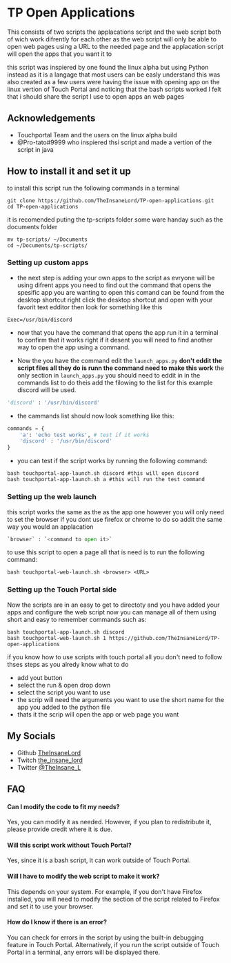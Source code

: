 
# TP Open Applications

This consists of two scripts the applacations script and the web script both of wich work difrently for each other as the web script will only be able to open web pages using a URL to the needed page and the applacation script will open the apps that you want it to

this script was inspiered by one found the linux alpha but using Python instead as it is a langage that most users can be easly understand this was also created as a few users were having the issue with opening app on the linux vertion of Touch Portal and noticing that the bash scripts worked I felt that i should share the script I use to open apps an web pages

## Acknowledgements

 - Touchportal Team and the users on the linux alpha build
 - @Pro-tato#9999 who inspiered thsi script and made a vertion of the script in java
## How to install it and set it up

to install this script run the following commands in a terminal
```shell
git clone https://github.com/TheInsaneLord/TP-open-applications.git
cd TP-open-applications
```
it is recomended puting the tp-scripts folder some ware handay such as the documents folder

```shell
mv tp-scripts/ ~/Documents
cd ~/Documents/tp-scripts/

```
### Setting up custom apps
- the next step is adding your own apps to the script as evryone will be using difrent apps you need to find out the command that opens the spesific app you are wanting to open this comand can be found from the desktop shortcut right click the desktop shortcut and open with your favorit text edditor then look for something like this
```shell
Exec=/usr/bin/discord
```
- now that you have the command that opens the app run it in a terminal to confirm that it works right if it desent you will need to find another way to open the app using a command. 

- Now the you have the command edit the `launch_apps.py` **don't eddit the script files all they do is runn the command need to make this work** the only section in `launch_apps.py` you should need to eddit in in the commands list to do theis add the filowing to the list for this example discord will be used.
``` python
'discord' : '/usr/bin/discord'
```
- the cammands list should now look something like this:
``` python
commands = {
    'a': 'echo test works', # test if it works
    'discord' : '/usr/bin/discord'
}
```
- you can test if the script works by running the following command:
```shell
bash touchportal-app-launch.sh discord #this will open discord 
bash touchportal-app-launch.sh a #this will run the test command
```
### Setting up the web launch
this script works the same as the as the app one however you will only need to set the browser if you dont use firefox or chrome to do so addit the same way you would an applacation

```python
`browser` : `<command to open it>`
```

to use this script to open a page all that is need is to run the following command:
```shell
bash touchportal-web-launch.sh <browser> <URL>
```

### Setting up the Touch Portal side
Now the scripts are in an easy to get to directoty and you have added your apps and configure the web script now you can manage all of them using short and easy to remember commands such as:

```shell
bash touchportal-app-launch.sh discord
bash touchportal-web-launch.sh 1 https://github.com/TheInsaneLord/TP-open-applications
```
if you know how to use scripts with touch portal all you don't need to follow thses steps as you alredy know what to do
- add yout button
- select the run & open drop down
- select the script you want to use 
- the scrip will need the arguments you want to use the  short name for the app you added to the python file
- thats it the scrip will open the app or web page you want 

## My Socials

- Github [TheInsaneLord](https://github.com/TheInsaneLord)
- Twitch [the_insane_lord](https://www.twitch.tv/the_insane_lord)
- Twitter [@TheInsane_L](https://twitter.com/TheInsane_L)

## FAQ

#### Can I modify the code to fit my needs?
Yes, you can modify it as needed. However, if you plan to redistribute it, please provide credit where it is due.

#### Will this script work without Touch Portal?
Yes, since it is a bash script, it can work outside of Touch Portal.

#### Will I have to modify the web script to make it work?
This depends on your system. For example, if you don't have Firefox installed, you will need to modify the section of the script related to Firefox and set it to use your browser.

#### How do I know if there is an error?
You can check for errors in the script by using the built-in debugging feature in Touch Portal. Alternatively, if you run the script outside of Touch Portal in a terminal, any errors will be displayed there.
